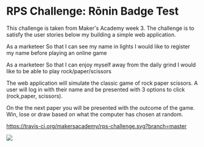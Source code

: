 # RPS Challenge: Rōnin Badge Test

This challenge is taken from Maker's Academy week 3. The challenge is to satisfy the user stories below my building a simple web application.

As a marketeer
So that I can see my name in lights
I would like to register my name before playing an online game

As a marketeer
So that I can enjoy myself away from the daily grind
I would like to be able to play rock/paper/scissors

The web application will simulate the classic game of rock paper scissors. A user will log in with their name and be presented with 3 options to click (rock,paper, scissors).

On the the next paper you will be presented with the outcome of the game. Win, lose or draw based on what the computer has chosen at random.

https://travis-ci.org/makersacademy/rps-challenge.svg?branch=master

![](http://localhost:4567/)


